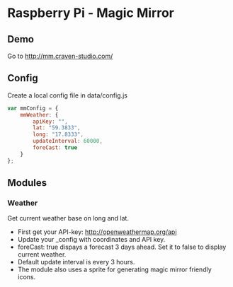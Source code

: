 # Raspberry Pi - Magic Mirror

## Demo
Go to http://mm.craven-studio.com/

## Config
Create a local config file in data/config.js
```javascript
var mmConfig = {
    mmWeather: {
        apiKey: "",
		lat: "59.3833",
		long: "17.8333",
		updateInterval: 60000,
		foreCast: true
    }
};
```

## Modules

### Weather
Get current weather base on long and lat.

* First get your API-key: http://openweathermap.org/api
* Update your _config with coordinates and API key.
* foreCast: true dispays a forecast 3 days ahead. Set it to false to display current weather.
* Default update interval is every 3 hours.
* The module also uses a sprite for generating magic mirror friendly icons.
